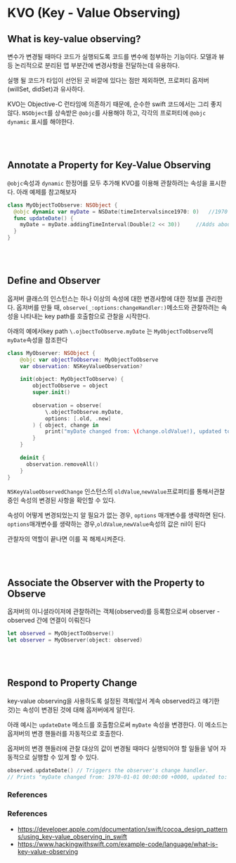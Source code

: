 # KVO (Key - Value Observing)



## What is key-value observing?

변수가 변경될 때마다 코드가 실행되도록 코드를 변수에 첨부하는 기능이다. 모델과 뷰 등 논리적으로 분리된 앱 부분간에 변경사항을 전달하는데 유용하다.

실행 될 코드가 타입이 선언된 곳 바깥에 있다는 점만 제외하면, 프로퍼티 옵저버(willSet, didSet)과 유사하다.

KVO는 Objective-C 런타임에 의존하기 때문에, 순수한 swift 코드에서는 그리 좋지 않다. `NSObject`를  상속받은 `@objc`를 사용해야 하고, 각각의 프로퍼티에 `@objc dynamic` 표시를 해야한다.

<br>

<br>



## Annotate a Property for Key-Value Observing

`@objc`속성과 `dynamic` 한정어를 모두 추가해 KVO를 이용해 관찰하려는 속성을 표시한다.  아래 예제를 참고해보자

```swift
class MyObjectToObserve: NSObject {
  @objc dynamic var myDate = NSDate(timeIntervalsince1970: 0)	//1970
  func updateDate() {
    myDate = myDate.addingTimeInterval(Double(2 << 30)) 	//Adds about 68 years
  }
}
```

<br>

<br>



## Define and Observer

옵저버 클래스의 인스턴스는 하나 이상의 속성에 대한 변경사항에 대한 정보를 관리한다. 옵저버를 만들 때, `observe(_:options:changeHandler:)`메소드와 관찰하려는 속성을 나타내는 key path를 호출함으로 관찰을 시작한다. 

아래의 예에서key path  `\.ojbectToObserve.myDate` 는 `MyObjectToObserve`의 `myDate`속성을 참조한다



```swift
class MyObserver: NSObject {
    @objc var objectToObserve: MyObjectToObserve
    var observation: NSKeyValueObservation?
    
    init(object: MyObjectToObserve) {
        objectToObserve = object
        super.init()
        
        observation = observe(
            \.objectToObserve.myDate,
            options: [.old, .new]
        ) { object, change in
            print("myDate changed from: \(change.oldValue!), updated to: \(change.newValue!)")
        }
    }
  
  	deinit {
      observation.removeAll()
    }
}
```

`NSKeyValueObservedChange` 인스턴스의 `oldValue`,`newValue`프로퍼티를 통해서관찰중인 속성의 변경된 사항을 확인할 수 있다.

속성이 어떻게 변경되었는지 알 필요가 없는 경우, `options` 매개변수를 생략하면 된다. `options`매개변수를 생략하는 경우,`oldValue`,`newValue`속성의 값은 nil이 된다



관찰자의 역할이 끝나면 이를 꼭 해제시켜준다.

<br>

<br>



## Associate the Observer with the Property to Observe

옵저버의 이니셜라이저에 관찰하려는 객체(observed)를 등록함으로써 observer - observed 간에 연결이 이뤄진다

```swift
let observed = MyObjectToObserve()
let observer = MyObserver(object: observed)
```

<br>

<br>



## Respond to Property Change

key-value observing을 사용하도록 설정된 객체(앞서 계속 observed라고 얘기한 것)는 속성이 변경된 것에 대해 옵저버에게 알린다. 

아래 예시는 `updateDate` 메소드를 호출함으로써 `myDate` 속성을 변경한다. 이 메소드는 옵저버의 변경 핸들러를 자동적으로 호출한다. 

옵저버의 변경 핸들러에 관찰 대상의 값이 변경될 때마다 실행되어야 할 일들을 넣어 자동적으로 실행할 수 있게 할 수 있다.



```swift
observed.updateDate() // Triggers the observer's change handler.
// Prints "myDate changed from: 1970-01-01 00:00:00 +0000, updated to: 2038-01-19 03:14:08 +0000"
```











### References



### References

- https://developer.apple.com/documentation/swift/cocoa_design_patterns/using_key-value_observing_in_swift
- https://www.hackingwithswift.com/example-code/language/what-is-key-value-observing